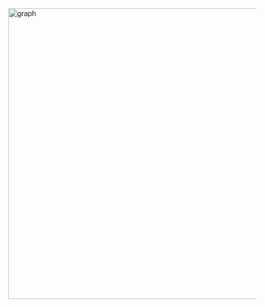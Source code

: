 <img width="590" alt="graph" src="https://github.com/user-attachments/assets/fde4b2f0-a99a-4e33-bca3-f4c15747578c" />
